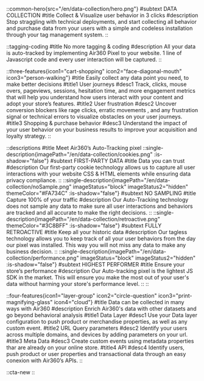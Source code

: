 ::common-hero{src="/en/data-collection/hero.png"}
#subtext
DATA COLLECTION
#title
Collect & Visualize user behavior in 3 clicks
#description
Stop straggling with technical deployments, and start collecting all behavior and purchase data from your users with a simple and codeless installation through your tag management system.
::

::tagging-coding
#title
No more tagging & coding
#description
All your data is auto-tracked by implementing Air360 Pixel to your website. 1 line of Javascript code and every user interaction will be captured.
::

::three-features{icon1="cart-shopping" icon2="face-diagonal-mouth" icon3="person-walking"}
#title
Easily collect any data point you need, to make better decisions
#title1
User journeys
#desc1
Track, clicks, mouse overs, pageviews, sessions, hesitation time, and more engagement metrics that will help you understand how users interact with your content and adopt your store’s features.
#title2
User frustration
#desc2
Uncover conversion blockers like rage clicks, erratic movements , and any frustration signal or  technical errors to visualize obstacles on your user journeys.
#title3
Shopping & purchase behavior
#desc3
Understand the impact of your user behavior on your business results to improve your acquisition and loyalty strategy.
::

::descriptions
#title
Meet Air360’s Auto-Tracking pixel
::single-description{imagePath="/en/data-collection/cookies.png" :is-shadow="false"}
#subtext
FIRST-PARTY DATA
#title
Data you can trust
#description
Our first-party cookie technology allows us to capture all user interactions with your website CSS & HTML elements while ensuring data privacy compliance.
::
::single-description{imagePath="/en/data-collection/noSample.png" imageStatus="block" imageStatus2="hidden" themeColor="#FA734C" :is-shadow="false"}
#subtext
NO SAMPLING
#title
Capture 100% of your traffic
#description
Our Auto-Tracking technology does not sample any data to make sure all user interactions and behaviors are tracked and all  accurate to make the right decisions.
::
::single-description{imagePath="/en/data-collection/retroactive.png" themeColor="#3C8BFF" :is-shadow="false"}
#subtext
FULLY RETROACTIVE
#title
Keep all your historic data
#description
Our tagless technology allows you to keep track of all your user behaviors from the day our pixel  was installed. This way you will not miss any data to make any business decision.
::
::single-description{imagePath="/en/data-collection/performance.png" imageStatus="block" imageStatus2="hidden" :is-shadow="false"}
#subtext
HIGHEST PERFORMER
#title
Ensure your store’s performance
#description
Our Auto-tracking pixel is the lightest JS SDK  in the market. This will ensure you make the most out of your user's data without harming your store's performance level.
::
::

::four-features{icon1="layer-group" icon2="circle-question" icon3="print-magnifying-glass" icon4="cloud"}
#title
Data can be collected in many ways with Air360
#description
Enrich Air360's data with other datasets and go beyond behavioral analysis
#title1
Data Layer
#desc1
Use your Data layer configuration to push product or merchandise properties, as well as any custom event.
#title2
URL Query parameters
#desc2
Identify your users across multiple domains, and devices by adding parameters on your url.
#title3
Meta Data 
#desc3
Create custom events using metadata properties thar are already on your online store.
#title4
API
#desc4
Identify users, push product or user properties and transactional data through an easy conexion with Air360’s APIs.
::

::cta-new
::